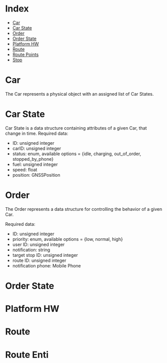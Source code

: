 # Index
- [Car](#car)
- [Car State](#car-state)
- [Order](#order)
- [Order State](#order-state)
- [Platform HW](#platform-hw)
- [Route](#route)
- [Route Points](#route-points)
- [Stop](#stop)


# Car
The Car represents a physical object with an assigned list of Car States.

# Car State
Car State is a data structure containing attributes of a given Car, that change in time.
Required data:
- ID: unsigned integer
- carID: unsigned integer
- status: enum, available options = {idle, charging, out_of_order, stopped_by_phone}
- fuel: unsigned integer
- speed: float
- position: GNSSPosition

# Order
The Order represents a data structure for controlling the behavior of a given Car.

Required data:
- ID: unsigned integer
- priority: enum, available options = {low, normal, high}
- user ID: unsigned integer
- notification: string
- target stop ID: unsigned integer
- route ID: unsigned integer
- notification phone: Mobile Phone


# Order State

# Platform HW

# Route

# Route Enti